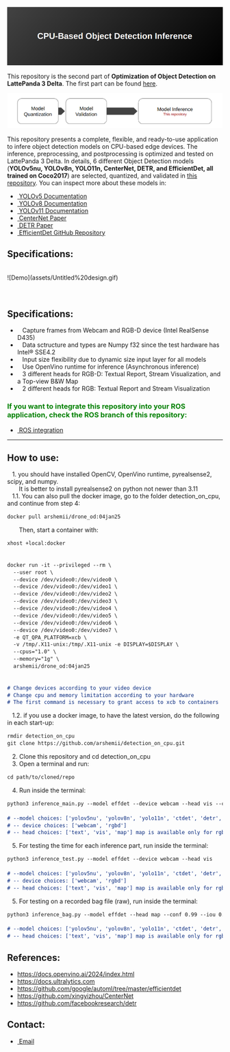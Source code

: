 <div align="center">
    <img src="images/Header.png" alt="Example Image" width="800">
</div>

This repository is the second part of **Optimization of Object Detection on LattePanda 3 Delta**. The first part can be found [here](https://github.com/arshemii/detection_quantization).
<div align="center">
    <img src="images/repex.png" alt="Example Image" width="800">
</div>

This repository presents a complete, flexible, and ready-to-use application to infere object detection models on CPU-based edge devices. The inference, preprocessing, and postprocessing is optimized and tested on LattePanda 3 Delta. In details, 6 different Object Detection models (**YOLOv5nu, YOLOv8n, YOLO11n, CenterNet, DETR, and EfficientDet, all trained on Coco2017**) are selected, quantized, and validated in [this repository](https://github.com/arshemii/detection_quantization). You can inspect more about these models in:

- [&nbsp;YOLOv5 Documentation](https://docs.ultralytics.com/yolov5/)
- [&nbsp;YOLOv8 Documentation](https://docs.ultralytics.com/models/yolov8/)
- [&nbsp;YOLOv11 Documentation](https://docs.ultralytics.com/models/yolo11/)
- [&nbsp;CenterNet Paper](https://arxiv.org/abs/2005.12872)
- [&nbsp;DETR Paper](https://arxiv.org/abs/1904.07850)
- [&nbsp;EfficientDet GitHub Repository](https://github.com/google/automl/tree/master/efficientdet)

## Specifications:
<br>
![Demo](assets/Untitled%20design.gif)
<br>
<br>
<br>


## Specifications:
- &nbsp;&nbsp; Capture frames from Webcam and RGB-D device (Intel RealSense D435)
- &nbsp;&nbsp; Data sctructure and types are Numpy f32 since the test hardware has Intel® SSE4.2
- &nbsp;&nbsp; Input size flexibility due to dynamic size input layer for all models
- &nbsp;&nbsp; Use OpenVino runtime for inference (Asynchronous inference)
- &nbsp;&nbsp; 3 different heads for RGB-D: Textual Report, Stream Visualization, and a Top-view B&W Map
- &nbsp;&nbsp; 2 different heads for RGB: Textual Report and Stream Visualization

### <span style="color:green">If you want to integrate this repository into your ROS application, check the ROS branch of this repository:</span>
- [&nbsp;ROS integration](https://github.com/arshemii/detection_on_cpu/tree/ROS)

----------------------------------------------------------------
## How to use:
&nbsp;&nbsp; 1. you should have installed OpenCV, OpenVino runtime, pyrealsense2, scipy, and numpy. <br>
&nbsp;&nbsp;&nbsp;&nbsp;&nbsp;&nbsp; It is better to install pyrealsense2 on python not newer than 3.11 <br>
&nbsp;&nbsp; 1.1. You can also pull the docker image, go to the folder detection_on_cpu, and continue from step 4:<br>
```markdown
docker pull arshemii/drone_od:04jan25
```
&nbsp;&nbsp;&nbsp;&nbsp;&nbsp;&nbsp; Then, start a container with:
```markdown
xhost +local:docker


docker run -it --privileged --rm \
  --user root \
  --device /dev/video0:/dev/video0 \
  --device /dev/video0:/dev/video1 \
  --device /dev/video0:/dev/video2 \
  --device /dev/video0:/dev/video3 \
  --device /dev/video0:/dev/video4 \
  --device /dev/video0:/dev/video5 \
  --device /dev/video0:/dev/video6 \
  --device /dev/video0:/dev/video7 \
  -e QT_QPA_PLATFORM=xcb \
  -v /tmp/.X11-unix:/tmp/.X11-unix -e DISPLAY=$DISPLAY \
  --cpus="1.0" \
  --memory="1g" \
  arshemii/drone_od:04jan25


# Change devices according to your video device
# Change cpu and memory limitation according to your hardware
# The first command is necessary to grant access to xcb to containers
```
&nbsp;&nbsp; 1.2. if you use a docker image, to have the latest version, do the following in each start-up:
```markdown
rmdir detection_on_cpu
git clone https://github.com/arshemii/detection_on_cpu.git
```
&nbsp;&nbsp; 2. Clone this repository and cd detection_on_cpu <br>
&nbsp;&nbsp; 3. Open a terminal and run: <br>
```markdown
cd path/to/cloned/repo
```
&nbsp;&nbsp; 4. Run inside the terminal:
```markdown
python3 inference_main.py --model effdet --device webcam --head vis --conf 0.99 --iou 0.3

# --model choices: ['yolov5nu', 'yolov8n', 'yolo11n', 'ctdet', 'detr', 'effdet']
# -- device choices: ['webcam', 'rgbd']
# -- head choices: ['text', 'vis', 'map'] map is available only for rgbd

```
&nbsp;&nbsp; 5. For testing the time for each inference part, run inside the terminal:
```markdown
python3 inference_test.py --model effdet --device webcam --head vis

# --model choices: ['yolov5nu', 'yolov8n', 'yolo11n', 'ctdet', 'detr', 'effdet']
# -- device choices: ['webcam', 'rgbd']
# -- head choices: ['text', 'vis', 'map'] map is available only for rgbd
```

&nbsp;&nbsp; 5. For testing on a recorded bag file (raw), run inside the terminal:
```markdown
python3 inference_bag.py --model effdet --head map --conf 0.99 --iou 0.3

# --model choices: ['yolov5nu', 'yolov8n', 'yolo11n', 'ctdet', 'detr', 'effdet']
# -- head choices: ['text', 'vis', 'map'] map is available only for rgbd
```

## References:
- https://docs.openvino.ai/2024/index.html
- https://docs.ultralytics.com
- https://github.com/google/automl/tree/master/efficientdet
- https://github.com/xingyizhou/CenterNet
- https://github.com/facebookresearch/detr

## Contact:
- [&nbsp;Email](arshemii1373@gmail.com)
